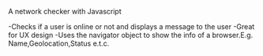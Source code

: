 A network checker with Javascript

-Checks if a user is online or not and displays a message to the user
-Great for UX design
-Uses the navigator object to show the info of a browser.E.g. Name,Geolocation,Status e.t.c.